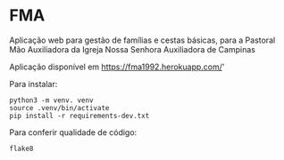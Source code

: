 # FMA

Aplicação web para gestão de famílias e cestas básicas, para a Pastoral Mão Auxiliadora 
da Igreja Nossa Senhora Auxiliadora de Campinas

Aplicação disponível em https://fma1992.herokuapp.com/'

Para instalar:

````console
python3 -m venv. venv
source .venv/bin/activate
pip install -r requirements-dev.txt
````

Para conferir qualidade de código:

```console
flake8
```
